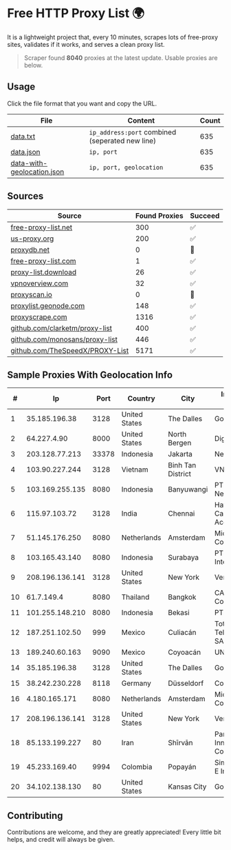 
# Free HTTP Proxy List 🌍

It is a lightweight project that, every 10 minutes, scrapes lots of free-proxy sites, validates if it works, and serves a clean proxy list.


> Scraper found **8040** proxies at the latest update. Usable proxies are below.

## Usage

Click the file format that you want and copy the URL.


|File|Content|Count|
|----|-------|-----|
|[data.txt](https://raw.githubusercontent.com/themiralay/Proxy-List-World/master/data.txt)|`ip_address:port` combined (seperated new line)|635|
|[data.json](https://raw.githubusercontent.com/themiralay/Proxy-List-World/master/data.json)|`ip, port`|635|
|[data-with-geolocation.json](https://raw.githubusercontent.com/themiralay/Proxy-List-World/master/data-with-geolocation.json)|`ip, port, geolocation`|635|

## Sources

|Source|Found Proxies|Succeed|
|------|-------------|-------|
|[free-proxy-list.net](https://free-proxy-list.net)|300|✅|
|[us-proxy.org](https://www.us-proxy.org)|200|✅|
|[proxydb.net](http://proxydb.net)|0|🚫|
|[free-proxy-list.com](https://free-proxy-list.com/?page=&port=&type%5B%5D=http&type%5B%5D=https&up_time=0&search=Search)|1|✅|
|[proxy-list.download](https://www.proxy-list.download/HTTP)|26|✅|
|[vpnoverview.com](https://vpnoverview.com/privacy/anonymous-browsing/free-proxy-servers)|32|✅|
|[proxyscan.io](https://www.proxyscan.io)|0|🚫|
|[proxylist.geonode.com](https://proxylist.geonode.com/api/proxy-list?limit=300&page=1&sort_by=lastChecked&sort_type=desc&protocols=http,https)|148|✅|
|[proxyscrape.com](https://api.proxyscrape.com/v2/?request=displayproxies&protocol=http&timeout=10000&country=all&ssl=all&anonymity=all)|1316|✅|
|[github.com/clarketm/proxy-list](https://raw.githubusercontent.com/clarketm/proxy-list/master/proxy-list-raw.txt)|400|✅|
|[github.com/monosans/proxy-list](https://raw.githubusercontent.com/monosans/proxy-list/main/proxies/http.txt)|446|✅|
|[github.com/TheSpeedX/PROXY-List](https://raw.githubusercontent.com/TheSpeedX/PROXY-List/master/http.txt)|5171|✅|


## Sample Proxies With Geolocation Info

|#|Ip|Port|Country|City|Internet Service Provider|
|-|--|----|-------|----|-------------------------|
|1|35.185.196.38|3128|United States|The Dalles|Google LLC|
|2|64.227.4.90|8000|United States|North Bergen|DigitalOcean, LLC|
|3|203.128.77.213|33378|Indonesia|Jakarta|Neuviz|
|4|103.90.227.244|3128|Vietnam|Binh Tan District|VNXCLOUD|
|5|103.169.255.135|8080|Indonesia|Banyuwangi|PT Master Star Network|
|6|115.97.103.72|3128|India|Chennai|Hathway IP over Cable Internet Access|
|7|51.145.176.250|8080|Netherlands|Amsterdam|Microsoft Corporation|
|8|103.165.43.140|8080|Indonesia|Surabaya|PT iForte Global Internet|
|9|208.196.136.141|3128|United States|New York|Verizon Business|
|10|61.7.149.4|8080|Thailand|Bangkok|CAT Telecom Public Company Limited|
|11|101.255.148.210|8080|Indonesia|Bekasi|PT Remala Abadi|
|12|187.251.102.50|999|Mexico|Culiacán|Total Play Telecomunicaciones SA De CV|
|13|189.240.60.163|9090|Mexico|Coyoacán|UNINET|
|14|35.185.196.38|3128|United States|The Dalles|Google LLC|
|15|38.242.230.228|8118|Germany|Düsseldorf|Contabo GmbH|
|16|4.180.165.171|8080|Netherlands|Amsterdam|Microsoft Corporation|
|17|208.196.136.141|3128|United States|New York|Verizon Business|
|18|85.133.199.227|80|Iran|Shīrvān|Parsian Technology Innovative Solution Co., PJS.|
|19|45.233.169.40|9994|Colombia|Popayán|Simect Group Redes E Internet S.A.S|
|20|34.102.138.130|80|United States|Kansas City|Google LLC|



## Contributing

Contributions are welcome, and they are greatly appreciated! Every
little bit helps, and credit will always be given.

